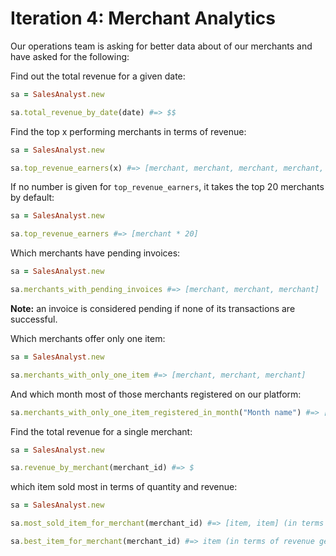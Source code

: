 # Iteration 4: Merchant Analytics

Our operations team is asking for better data about of our merchants and have asked for the following:

Find out the total revenue for a given date:

```rb
sa = SalesAnalyst.new

sa.total_revenue_by_date(date) #=> $$
```

Find the top x performing merchants in terms of revenue:  

```rb
sa = SalesAnalyst.new

sa.top_revenue_earners(x) #=> [merchant, merchant, merchant, merchant, merchant]
```

If no number is given for `top_revenue_earners`, it takes the top 20 merchants by default:

```rb
sa = SalesAnalyst.new

sa.top_revenue_earners #=> [merchant * 20]
```

Which merchants have pending invoices:

```rb
sa = SalesAnalyst.new

sa.merchants_with_pending_invoices #=> [merchant, merchant, merchant]
```

**Note:** an invoice is considered pending if none of its transactions are successful.

Which merchants offer only one item:

```rb
sa = SalesAnalyst.new

sa.merchants_with_only_one_item #=> [merchant, merchant, merchant]
```

And which month most of those merchants registered on our platform:

```rb
sa.merchants_with_only_one_item_registered_in_month("Month name") #=> [merchant, merchant, merchant]
```

Find the total revenue for a single merchant:

```rb
sa = SalesAnalyst.new

sa.revenue_by_merchant(merchant_id) #=> $
```

which item sold most in terms of quantity and revenue:

```rb
sa = SalesAnalyst.new

sa.most_sold_item_for_merchant(merchant_id) #=> [item, item] (in terms of quantity sold)

sa.best_item_for_merchant(merchant_id) #=> item (in terms of revenue generated)
```
